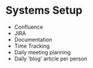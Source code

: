 # Systems Setup

* Confluence
* JIRA
* Documentation
* Time Tracking
* Daily meeting planning
* Daily 'blog' article per person


